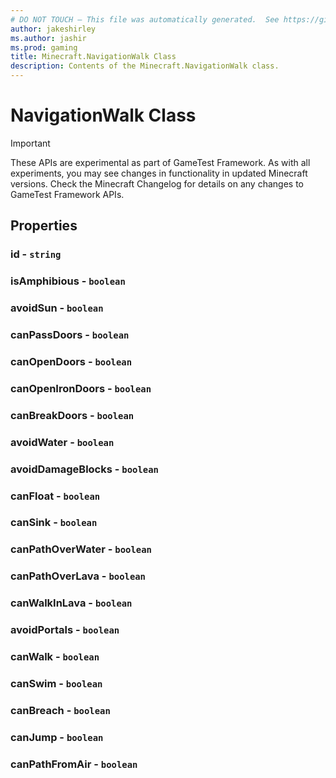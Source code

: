 ```yaml
---
# DO NOT TOUCH — This file was automatically generated.  See https://github.com/Mojang/MinecraftScriptingApiDocsGenerator to modify descriptions, examples, etc.
author: jakeshirley
ms.author: jashir
ms.prod: gaming
title: Minecraft.NavigationWalk Class
description: Contents of the Minecraft.NavigationWalk class.
---
```

# NavigationWalk Class
>[!IMPORTANT]
>These APIs are experimental as part of GameTest Framework. As with all experiments, you may see changes in functionality in updated Minecraft versions. Check the Minecraft Changelog for details on any changes to GameTest Framework APIs.
## Properties
### **id** - `string`



### **isAmphibious** - `boolean`



### **avoidSun** - `boolean`



### **canPassDoors** - `boolean`



### **canOpenDoors** - `boolean`



### **canOpenIronDoors** - `boolean`



### **canBreakDoors** - `boolean`



### **avoidWater** - `boolean`



### **avoidDamageBlocks** - `boolean`



### **canFloat** - `boolean`



### **canSink** - `boolean`



### **canPathOverWater** - `boolean`



### **canPathOverLava** - `boolean`



### **canWalkInLava** - `boolean`



### **avoidPortals** - `boolean`



### **canWalk** - `boolean`



### **canSwim** - `boolean`



### **canBreach** - `boolean`



### **canJump** - `boolean`



### **canPathFromAir** - `boolean`




